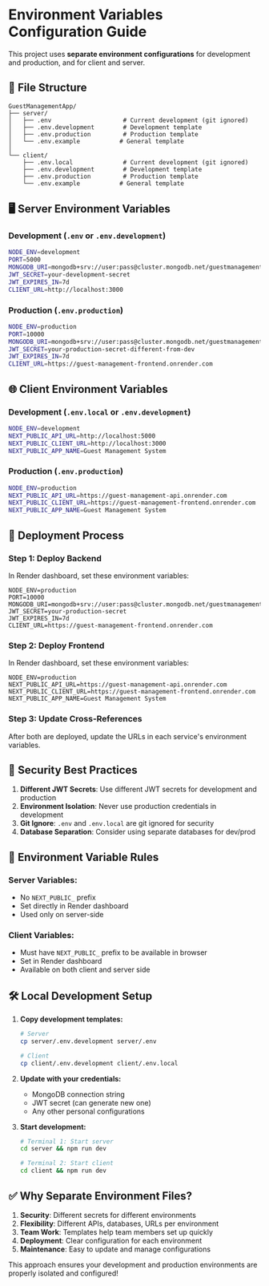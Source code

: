 # Environment Variables Configuration Guide

This project uses **separate environment configurations** for development and production, and for client and server.

## 📁 File Structure

```
GuestManagementApp/
├── server/
│   ├── .env                    # Current development (git ignored)
│   ├── .env.development        # Development template
│   ├── .env.production         # Production template
│   └── .env.example           # General template
│
└── client/
    ├── .env.local              # Current development (git ignored)
    ├── .env.development        # Development template  
    ├── .env.production         # Production template
    └── .env.example           # General template
```

## 🖥️ Server Environment Variables

### **Development** (`.env` or `.env.development`)
```bash
NODE_ENV=development
PORT=5000
MONGODB_URI=mongodb+srv://user:pass@cluster.mongodb.net/guestmanagement
JWT_SECRET=your-development-secret
JWT_EXPIRES_IN=7d
CLIENT_URL=http://localhost:3000
```

### **Production** (`.env.production`)
```bash
NODE_ENV=production
PORT=10000
MONGODB_URI=mongodb+srv://user:pass@cluster.mongodb.net/guestmanagement
JWT_SECRET=your-production-secret-different-from-dev
JWT_EXPIRES_IN=7d
CLIENT_URL=https://guest-management-frontend.onrender.com
```

## 🌐 Client Environment Variables

### **Development** (`.env.local` or `.env.development`)
```bash
NODE_ENV=development
NEXT_PUBLIC_API_URL=http://localhost:5000
NEXT_PUBLIC_CLIENT_URL=http://localhost:3000
NEXT_PUBLIC_APP_NAME=Guest Management System
```

### **Production** (`.env.production`)
```bash
NODE_ENV=production
NEXT_PUBLIC_API_URL=https://guest-management-api.onrender.com
NEXT_PUBLIC_CLIENT_URL=https://guest-management-frontend.onrender.com
NEXT_PUBLIC_APP_NAME=Guest Management System
```

## 🚀 Deployment Process

### **Step 1: Deploy Backend**
In Render dashboard, set these environment variables:
```
NODE_ENV=production
PORT=10000
MONGODB_URI=mongodb+srv://user:pass@cluster.mongodb.net/guestmanagement
JWT_SECRET=your-production-secret
JWT_EXPIRES_IN=7d
CLIENT_URL=https://guest-management-frontend.onrender.com
```

### **Step 2: Deploy Frontend**
In Render dashboard, set these environment variables:
```
NODE_ENV=production
NEXT_PUBLIC_API_URL=https://guest-management-api.onrender.com
NEXT_PUBLIC_CLIENT_URL=https://guest-management-frontend.onrender.com
NEXT_PUBLIC_APP_NAME=Guest Management System
```

### **Step 3: Update Cross-References**
After both are deployed, update the URLs in each service's environment variables.

## 🔐 Security Best Practices

1. **Different JWT Secrets**: Use different JWT secrets for development and production
2. **Environment Isolation**: Never use production credentials in development
3. **Git Ignore**: `.env` and `.env.local` are git ignored for security
4. **Database Separation**: Consider using separate databases for dev/prod

## 📝 Environment Variable Rules

### **Server Variables:**
- No `NEXT_PUBLIC_` prefix
- Set directly in Render dashboard
- Used only on server-side

### **Client Variables:**
- Must have `NEXT_PUBLIC_` prefix to be available in browser
- Set in Render dashboard  
- Available on both client and server side

## 🛠️ Local Development Setup

1. **Copy development templates:**
   ```bash
   # Server
   cp server/.env.development server/.env
   
   # Client  
   cp client/.env.development client/.env.local
   ```

2. **Update with your credentials:**
   - MongoDB connection string
   - JWT secret (can generate new one)
   - Any other personal configurations

3. **Start development:**
   ```bash
   # Terminal 1: Start server
   cd server && npm run dev
   
   # Terminal 2: Start client
   cd client && npm run dev
   ```

## ✅ Why Separate Environment Files?

1. **Security**: Different secrets for different environments
2. **Flexibility**: Different APIs, databases, URLs per environment  
3. **Team Work**: Templates help team members set up quickly
4. **Deployment**: Clear configuration for each environment
5. **Maintenance**: Easy to update and manage configurations

This approach ensures your development and production environments are properly isolated and configured!